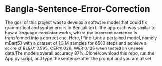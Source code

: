 # Bangla-Sentence-Error-Correction
The goal of this project was to develop a software model that could fix grammatical and syntax errors in Bengali text. The approach was similar to how a language translator works, where the incorrect sentence is transformed into a correct one. Here, I fine-tune a pertained model, namely mBart50 with a dataset of 1.3 M samples for 6500 steps and achieve a score of BLEU: 0.595, CER:0.029, WER:0.125 when tested on unseen data.The models overall accuracy 87%..Clone/download this repo, run the App.py script, and type the sentence after the prompt and you are all set.
